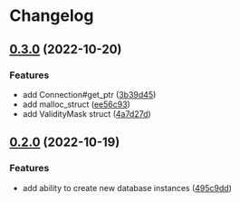 # Changelog

## [0.3.0](https://github.com/Mause/duckdb-extension-framework/compare/v0.2.0...v0.3.0) (2022-10-20)


### Features

* add Connection#get_ptr ([3b39d45](https://github.com/Mause/duckdb-extension-framework/commit/3b39d45cefac1bad424fd5a6e59ff3b51235a8eb))
* add malloc_struct ([ee56c93](https://github.com/Mause/duckdb-extension-framework/commit/ee56c93804c9b67b64ed39ff5ac8f1557009c806))
* add ValidityMask struct ([4a7d27d](https://github.com/Mause/duckdb-extension-framework/commit/4a7d27d20dfbb52096156c7c8d119d46b085ead3))

## [0.2.0](https://github.com/Mause/duckdb-extension-framework/compare/v0.1.3...v0.2.0) (2022-10-19)


### Features

* add ability to create new database instances ([495c9dd](https://github.com/Mause/duckdb-extension-framework/commit/495c9dd849fd03b58389d85ee9dea12bd210d8dc))
